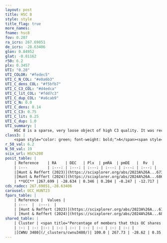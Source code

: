 ```yaml
---
layout: post
title: HSC 8
style: style
title_flag: true
more_names: 
fname: hsc8
fov: 0.207
ra_icrs: 267.69851
de_icrs: -28.63406
glon: 0.84952
glat: -0.81162
r50: 6.2
plx: 0.3457
UTI: "0.28"
UTI_COLOR: "#fedec5"
UTI_C_N_COL: "#e0a6b3"
UTI_C_dens_COL: "#f5bfb7"
UTI_C_C3_COL: "#d4edca"
UTI_C_lit_COL: "#fdd7c3"
UTI_C_dup_COL: "#a6cab9"
UTI_C_N: 0.0
UTI_C_dens: 0.14
UTI_C_C3: 0.75
UTI_C_lit: 0.25
UTI_C_dup: 1.0
UTI_summary: |
    HSC 8 is a sparse, very loose object of high C3 quality. It was recently reported in the literature. This object shares a large percentage of members with a later reported entry.<br><br><span style="color: #99180f; font-weight: bold;">Warning: </span>contains less than 25 stars with <i>P>0.5</i> estimated.
class3: |
    <span style="color: green; font-weight: bold;">A</span><span style="color: #FFC300; font-weight: bold;">B</span>
r_50_val: 6.2
N_50_val: 19
scix_url: HSC%208
posit_table: |
    | Reference    | RA    | DEC   | Plx  | pmRA  | pmDE   |  Rv  |
    | :---         | :---: | :---: | :---: | :---: | :---: | :---: |
    |[Hunt & Reffert (2023)](https://scixplorer.org/abs/2023A%26A...673A.114H) | 267.673 | -28.635 | 0.34 | 0.207 | -0.211 | -4.411 |
    |[Hunt & Reffert (2024)](https://scixplorer.org/abs/2024A%26A...686A..42H) | 267.673 | -28.635 | 0.34 | 0.207 | -0.211 | -4.411 |
    | **UCC** |267.699 | -28.634 | 0.346 | 0.204 | -0.247 | -12.717 | 
cds_radec: 267.69851,-28.63406
carousel: UCC_HUNT23
fpars_table: |
    | Reference |  Values |
    | :---  |  :---:  |
    | [Hunt & Reffert (2023)](https://scixplorer.org/abs/2023A%26A...673A.114H) | `AV50=1.655, diffAV50=0.802, MOD50=12.091, logAge50=7.863` |
    | [Hunt & Reffert (2024)](https://scixplorer.org/abs/2024A%26A...686A..42H) | `MassJ=443.030` |
shared_table: |
    | Cluster | <span title="Percentage of members that this OC shares with the ones listed">%</span>   | RA   | DEC   | Plx   | pmRA  | pmDE  | Rv | UTI |
    | :-: | :-: |:-: | :-: | :-: | :-: | :-: | :-: | :-: |
    |[CWNU 3480](/_clusters/cwnu3480/)| 100.0 | 267.73 | -28.62 | 0.35 | 0.2 | -0.15 | -13.67 |0.2 |
---
```

